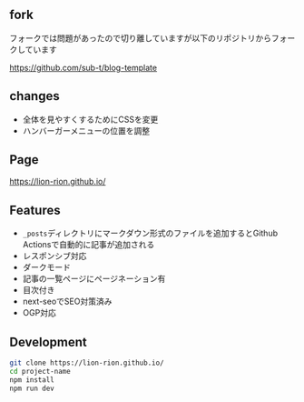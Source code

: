 ## fork

フォークでは問題があったので切り離していますが以下のリポジトリからフォークしています 

https://github.com/sub-t/blog-template

## changes

- 全体を見やすくするためにCSSを変更
- ハンバーガーメニューの位置を調整

## Page

https://lion-rion.github.io/

## Features

- `_posts`ディレクトリにマークダウン形式のファイルを追加するとGithub Actionsで自動的に記事が追加される
- レスポンシブ対応
- ダークモード
- 記事の一覧ページにページネーション有
- 目次付き
- next-seoでSEO対策済み
- OGP対応

## Development

```bash
git clone https://lion-rion.github.io/
cd project-name
npm install
npm run dev
```
